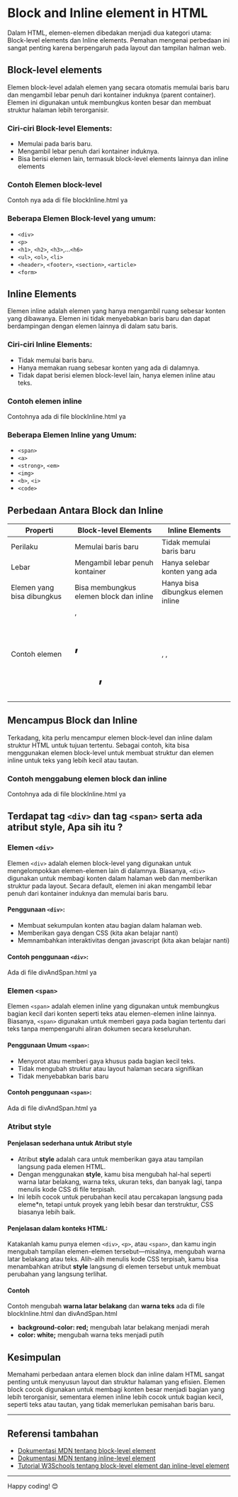 # Block and Inline element in HTML

Dalam HTML, elemen-elemen dibedakan menjadi dua kategori utama: Block-level elements dan Inline elements. Pemahan mengenai perbedaan ini sangat penting karena berpengaruh pada layout dan tampilan halman web.

## Block-level elements
Elemen block-level adalah elemen yang secara otomatis memulai baris baru dan mengambil lebar penuh dari kontainer induknya (parent container). Elemen ini digunakan untuk membungkus konten besar dan membuat struktur halaman lebih terorganisir.

### Ciri-ciri Block-level Elements:
- Memulai pada baris baru.
- Mengambil lebar penuh dari kontainer induknya.
- Bisa berisi elemen lain, termasuk block-level elements lainnya dan inline elements

### Contoh Elemen block-level
Contoh nya ada di file blockInline.html ya

### Beberapa Elemen Block-level yang umum:
- `<div>`
- `<p>`
- `<h1>`, `<h2>`, `<h3>`,...`<h6>`
- `<ul>`, `<ol>`, `<li>`
- `<header>`, `<footer>`, `<section>`, `<article>`
- `<form>`


## Inline Elements
Elemen inline adalah elemen yang hanya mengambil ruang sebesar konten yang dibawanya. Elemen ini tidak menyebabkan baris baru dan dapat berdampingan dengan elemen lainnya di dalam satu baris.

### Ciri-ciri Inline Elements:
- Tidak memulai baris baru.
- Hanya memakan ruang sebesar konten yang ada di dalamnya.
- Tidak dapat berisi elemen block-level lain, hanya elemen inline atau teks.

### Contoh elemen inline
Contohnya ada di file blockInline.html ya

### Beberapa Elemen Inline yang Umum:
- `<span>`
- `<a>`
- `<strong>`, `<em>`
- `<img>`
- `<b>`, `<i>`
- `<code>`


## Perbedaan Antara Block dan Inline
| Properti                  | Block-level Elements                  | Inline Elements                  |
|---------------------------|---------------------------------------|----------------------------------|
|Perilaku                   |Memulai baris baru                     |Tidak memulai baris baru          |
|Lebar                      |Mengambil lebar penuh kontainer        |Hanya selebar konten yang ada     |
|Elemen yang bisa dibungkus |Bisa membungkus elemen block dan inline|Hanya bisa dibungkus elemen inline|
|Contoh elemen              |<div>, <h1>, <ul>, <p>                 |<span>, <a>, <strong>             |


## Mencampus Block dan Inline
Terkadang, kita perlu mencampur elemen block-level dan inline dalam struktur HTML untuk tujuan tertentu. Sebagai contoh, kita bisa menggunakan elemen block-level untuk membuat struktur dan elemen inline untuk teks yang lebih kecil atau tautan.

### Contoh menggabung elemen block dan inline
Contohnya ada di file blockInline.html ya


## Terdapat tag `<div>` dan tag `<span>` serta ada atribut style, Apa sih itu ?

### Elemen `<div>`
Elemen `<div>` adalah elemen block-level yang digunakan untuk mengelompokkan elemen-elemen lain di dalamnya. Biasanya, `<div>` digunakan untuk membagi konten dalam halaman web dan memberikan struktur pada layout. Secara default, elemen ini akan mengambil lebar penuh dari kontainer induknya dan memulai baris baru.

#### Penggunaan `<div>`:
- Membuat sekumpulan konten atau bagian dalam halaman web.
- Memberikan gaya dengan CSS (kita akan belajar nanti)
- Memnambahkan interaktivitas dengan javascript (kita akan belajar nanti)

#### Contoh penggunaan `<div>`:
Ada di file divAndSpan.html ya

### Elemen `<span>`
Elemen `<span>` adalah elemen inline yang digunakan untuk membungkus bagian kecil dari konten seperti teks atau elemen-elemen inline lainnya. Biasanya, `<span>` digunakan untuk memberi gaya pada bagian tertentu dari teks tanpa mempengaruhi aliran dokumen secara keseluruhan.

#### Penggunaan Umum `<span>`:
- Menyorot atau memberi gaya khusus pada bagian kecil teks.
- Tidak mengubah struktur atau layout halaman secara signifikan
- Tidak menyebabkan baris baru

#### Contoh penggunaan `<span>`:
Ada di file divAndSpan.html ya

### Atribut **style**
#### Penjelasan sederhana untuk Atribut style
- Atribut **style** adalah cara untuk memberikan gaya atau tampilan langsung pada elemen HTML.
- Dengan menggunakan **style**, kamu bisa mengubah hal-hal seperti warna latar belakang, warna teks, ukuran teks, dan banyak lagi, tanpa menulis kode CSS di file terpisah.
- Ini lebih cocok untuk perubahan kecil atau percakapan langsung pada eleme*n, tetapi untuk proyek yang lebih besar dan terstruktur, CSS biasanya lebih baik.

#### Penjelasan dalam konteks HTML:
Katakanlah kamu punya elemen `<div>`, `<p>`, atau `<span>`, dan kamu ingin mengubah tampilan elemen-elemen tersebut—misalnya, mengubah warna latar belakang atau teks. Alih-alih menulis kode CSS terpisah, kamu bisa menambahkan atribut **style** langsung di elemen tersebut untuk membuat perubahan yang langsung terlihat.

#### Contoh 
Contoh mengubah **warna latar belakang** dan **warna teks** ada di file blockInline.html dan divAndSpan.html
- **background-color: red;** mengubah latar belakang menjadi merah
- **color: white;** mengubah warna teks menjadi putih



## Kesimpulan
Memahami perbedaan antara elemen block dan inline dalam HTML sangat penting untuk menyusun layout dan struktur halaman yang efisien. Elemen block cocok digunakan untuk membagi konten besar menjadi bagian yang lebih terorganisir, sementara elemen inline lebih cocok untuk bagian kecil, seperti teks atau tautan, yang tidak memerlukan pemisahan baris baru.

---

## Referensi tambahan
- [Dokumentasi MDN tentang block-level element](https://developer.mozilla.org/en-US/docs/Glossary/Block-level_content)
- [Dokumentasi MDN tentang inline-level element](https://developer.mozilla.org/en-US/docs/Glossary/Inline-level_content)
- [Tutorial W3Schools tentang block-level element dan inline-level element](https://www.w3schools.com/html/html_blocks.asp)

---

Happy coding! 😊